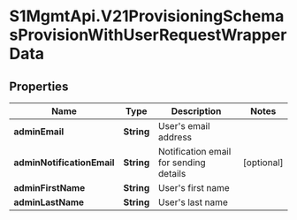 # S1MgmtApi.V21ProvisioningSchemasProvisionWithUserRequestWrapperData

## Properties
Name | Type | Description | Notes
------------ | ------------- | ------------- | -------------
**adminEmail** | **String** | User's email address | 
**adminNotificationEmail** | **String** | Notification email for sending details | [optional] 
**adminFirstName** | **String** | User's first name | 
**adminLastName** | **String** | User's last name | 


